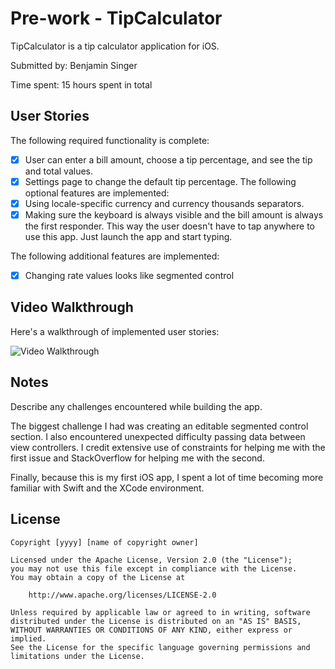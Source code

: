 # Pre-work - TipCalculator

TipCalculator is a tip calculator application for iOS.

Submitted by: Benjamin Singer

Time spent: 15 hours spent in total

## User Stories

The following required functionality is complete:
* [X] User can enter a bill amount, choose a tip percentage, and see the tip and total values.
* [X] Settings page to change the default tip percentage.
The following optional features are implemented:
* [X] Using locale-specific currency and currency thousands separators.
* [X] Making sure the keyboard is always visible and the bill amount is always the first responder. This way the user doesn't have to tap anywhere to use this app. Just launch the app and start typing.

The following additional features are implemented:
- [X] Changing rate values looks like segmented control

## Video Walkthrough 

Here's a walkthrough of implemented user stories:

<img src='http://i.imgur.com/NqAGveL.gif' title='Video Walkthrough' width='' alt='Video Walkthrough' />

## Notes

Describe any challenges encountered while building the app.

The biggest challenge I had was creating an editable segmented control section. I also encountered unexpected difficulty passing data between view controllers. I credit extensive use of constraints for helping me with the first issue and StackOverflow for helping me with the second.

Finally, because this is my first iOS app, I spent a lot of time becoming more familiar with Swift and the XCode environment.

## License

    Copyright [yyyy] [name of copyright owner]

    Licensed under the Apache License, Version 2.0 (the "License");
    you may not use this file except in compliance with the License.
    You may obtain a copy of the License at

        http://www.apache.org/licenses/LICENSE-2.0

    Unless required by applicable law or agreed to in writing, software
    distributed under the License is distributed on an "AS IS" BASIS,
    WITHOUT WARRANTIES OR CONDITIONS OF ANY KIND, either express or implied.
    See the License for the specific language governing permissions and
    limitations under the License.
